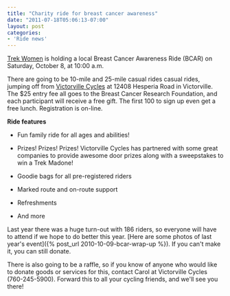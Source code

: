 ```yaml
---
title: "Charity ride for breast cancer awareness"
date: "2011-07-18T05:06:13-07:00"
layout: post
categories:
- 'Ride news'
---
```


[Trek Women](https://www.trekbikes.com/us/en_US/) is holding a local Breast Cancer Awareness Ride (BCAR) on Saturday, October 8, at 10:00 a.m.

There are going to be 10-mile and 25-mile casual rides casual rides, jumping off from [Victorville Cycles](https://www.victorvillecycles.com) at 12408 Hesperia Road in Victorville. The $25 entry fee all goes to the Breast Cancer Research Foundation, and each participant will receive a free gift. The first 100 to sign up even get a free lunch. Registration is on-line.

**Ride features**

- Fun family ride for all ages and abilities!

- Prizes! Prizes! Prizes! Victorville Cycles has partnered with some great companies to provide awesome door prizes along with a sweepstakes to win a Trek Madone!

- Goodie bags for all pre-registered riders

- Marked route and on-route support

- Refreshments

- And more

Last year there was a huge turn-out with 186 riders, so everyone will have to attend if we hope to do better this year. [Here are some photos of last year's event]({% post_url 2010-10-09-bcar-wrap-up %}). If you can't make it, you can still donate.

There is also going to be a raffle, so if you know of anyone who would like to donate goods or services for this, contact Carol at Victorville Cycles (760-245-5900). Forward this to all your cycling friends, and we'll see you there!
